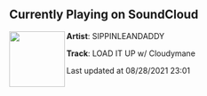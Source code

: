 ## Currently Playing on SoundCloud

[<img align="left" width="100" src="https://i1.sndcdn.com/artworks-VfuYEJFENDSBQNE2-gXvytQ-t500x500.jpg">](https://soundcloud.com/sippinleandaddy/load-it-up-1)

**Artist**: SIPPINLEANDADDY 

**Track**: LOAD IT UP w/ Cloudymane

Last updated at 08/28/2021 23:01
